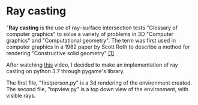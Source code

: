 ﻿# Ray casting
"**Ray casting** is the use of ray–surface intersection tests "Glossary of computer graphics" to solve a variety of problems in 3D  "Computer graphics" and "Computational geometry". The term was first used in computer graphics in a 1982 paper by Scott Roth to describe a method for rendering "Constructive solid geometry" [[1]](https://en.wikipedia.org/wiki/Ray_casting)

After watching [this](https://www.youtube.com/watch?v=TOEi6T2mtHo&t=973s) video, I decided to make an implementation of ray casting on python 3.7 through pygame's library.

The first file, "firstperson.py" is a 3d rendering of the environment created. The second file, "topview.py" is a top down view of the environment, with visible rays. 


